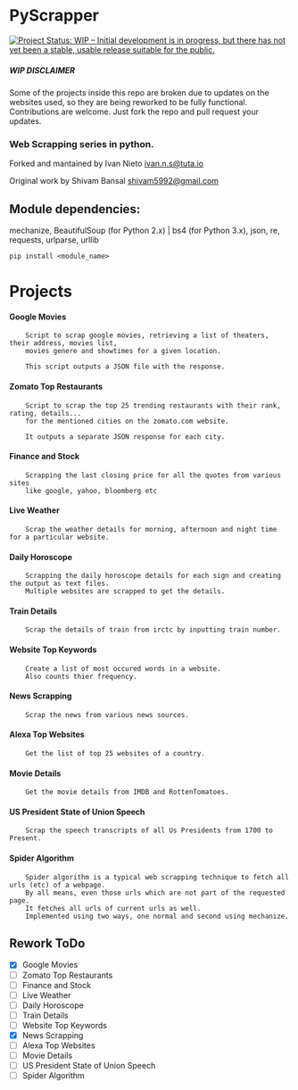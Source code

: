 PyScrapper
==========

[![Project Status: WIP – Initial development is in progress, but there has not yet been a stable, usable release suitable for the public.](http://www.repostatus.org/badges/latest/wip.svg)](http://www.repostatus.org/#wip)

##### WIP DISCLAIMER

Some of the projects inside this repo are broken due to updates on the websites used, 
so they are being reworked to be fully functional. Contributions are welcome. Just fork the repo and pull request your updates.

### Web Scrapping series in python.

Forked and mantained by Ivan Nieto <ivan.n.s@tuta.io> 

Original work by Shivam Bansal <shivam5992@gmail.com>


## Module dependencies:

mechanize, BeautifulSoup (for Python 2.x) | bs4 (for Python 3.x), json, re, requests, urlparse, urllib

`pip install <module_name>`

# Projects

#### Google Movies

        Script to scrap google movies, retrieving a list of theaters, their address, movies list, 
        movies genere and showtimes for a given location. 
             
        This script outputs a JSON file with the response. 

#### Zomato Top Restaurants
	
        Script to scrap the top 25 trending restaurants with their rank, rating, details... 
        for the mentioned cities on the zomato.com website.
        
        It outputs a separate JSON response for each city.


#### Finance and Stock
	
        Scrapping the last closing price for all the quotes from various sites 
        like google, yahoo, bloomberg etc

#### Live Weather

        Scrap the weather details for morning, afternoon and night time for a particular website.

#### Daily Horoscope
	
        Scrapping the daily horoscope details for each sign and creating the output as text files. 
        Multiple websites are scrapped to get the details.

#### Train Details

        Scrap the details of train from irctc by inputting train number.

#### Website Top Keywords
	
        Create a list of most occured words in a website.
        Also counts thier frequency.

#### News Scrapping

        Scrap the news from various news sources.

#### Alexa Top Websites
	
        Get the list of top 25 websites of a country.

#### Movie Details

        Get the movie details from IMDB and RottenTomatoes.

#### US President State of Union Speech
	
        Scrap the speech transcripts of all Us Presidents from 1700 to Present.

#### Spider Algorithm

        Spider algorithm is a typical web scrapping technique to fetch all urls (etc) of a webpage.
        By all means, even those urls which are not part of the requested page. 
        It fetches all urls of current urls as well.
        Implemented using two ways, one normal and second using mechanize.


## Rework ToDo

- [x] Google Movies
- [ ] Zomato Top Restaurants
- [ ] Finance and Stock
- [ ] Live Weather
- [ ] Daily Horoscope
- [ ] Train Details
- [ ] Website Top Keywords
- [x] News Scrapping
- [ ] Alexa Top Websites
- [ ] Movie Details
- [ ] US President State of Union Speech
- [ ] Spider Algorithm